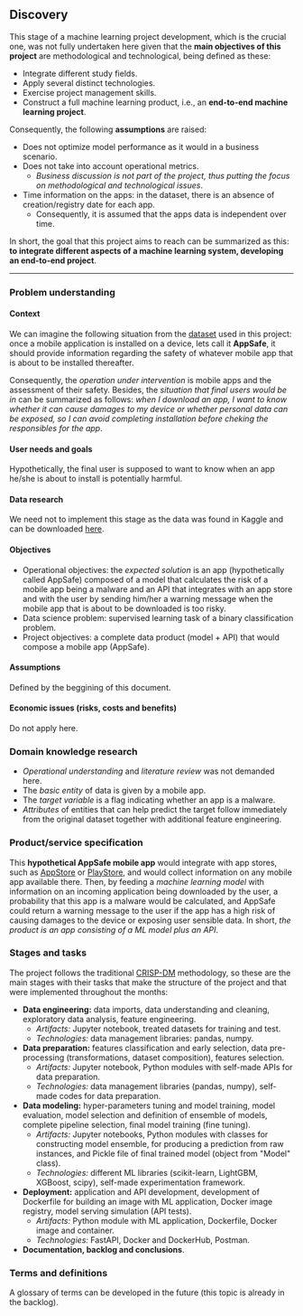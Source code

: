 ## Discovery
This stage of a machine learning project development, which is the crucial one, was not fully undertaken here given that the **main objectives of this project** are methodological and technological, being defined as these:
* Integrate different study fields.
* Apply several distinct technologies.
* Exercise project management skills.
* Construct a full machine learning product, i.e., an **end-to-end machine learning project**.

Consequently, the following **assumptions** are raised:
* Does not optimize model performance as it would in a business scenario.
* Does not take into account operational metrics.
    * *Business discussion is not part of the project, thus putting the focus on methodological and technological issues*.
* Time information on the apps: in the dataset, there is an absence of creation/registry date for each app.
	* Consequently, it is assumed that the apps data is independent over time.

In short, the goal that this project aims to reach can be summarized as this: **to integrate different aspects of a machine learning system, developing an end-to-end project**.

--------------
### Problem understanding

#### Context
We can imagine the following situation from the [dataset](https://www.kaggle.com/datasets/saurabhshahane/android-permission-dataset) used in this project: once a mobile application is installed on a device, lets call it **AppSafe**, it should provide information regarding the safety of whatever mobile app that is about to be installed thereafter.

Consequently, the *operation under intervention* is mobile apps and the assessment of their safety. Besides, the *situation that final users would be in* can be summarized as follows: *when I download an app, I want to know whether it can cause damages to my device or whether personal data can be exposed, so I can avoid completing installation before cheking the responsibles for the app*.

#### User needs and goals
Hypothetically, the final user is supposed to want to know when an app he/she is about to install is potentially harmful.

#### Data research
We need not to implement this stage as the data was found in Kaggle and can be downloaded [here](https://www.kaggle.com/datasets/saurabhshahane/android-permission-dataset).

#### Objectives
* Operational objectives: the *expected solution* is an app (hypothetically called AppSafe) composed of a model that calculates the risk of a mobile app being a malware and an API that integrates with an app store and with the user by sending him/her a warning message when the mobile app that is about to be downloaded is too risky.
* Data science problem: supervised learning task of a binary classification problem.
* Project objectives: a complete data product (model + API) that would compose a mobile app (AppSafe).

#### Assumptions
Defined by the beggining of this document.

#### Economic issues (risks, costs and benefits)
Do not apply here.

### Domain knowledge research
* *Operational understanding* and *literature review* was not demanded here.
* The *basic entity* of data is given by a mobile app.
* The *target variable* is a flag indicating whether an app is a malware.
* *Attributes* of entities that can help predict the target follow immediately from the original dataset together with additional feature engineering.

### Product/service specification
This **hypothetical AppSafe mobile app** would integrate with app stores, such as [AppStore](https://apple.com/app-store/) or [PlayStore](https://play.google.com/store/), and would collect information on any mobile app available there. Then, by feeding a *machine learning model* with information on an incoming application being downloaded by the user, a probability that this app is a malware would be calculated, and AppSafe could return a warning message to the user if the app has a high risk of causing damages to the device or exposing user sensible data. In short, *the product is an app consisting of a ML model plus an API*.

### Stages and tasks
The project follows the traditional [CRISP-DM](https://pt.wikipedia.org/wiki/Cross_Industry_Standard_Process_for_Data_Mining) methodology, so these are the main stages with their tasks that make the structure of the project and that were implemented throughout the months:
* **Data engineering:** data imports, data understanding and cleaning, exploratory data analysis, feature engineering.
    * *Artifacts:* Jupyter notebook, treated datasets for training and test.
    * *Technologies:* data management libraries: pandas, numpy.
* **Data preparation:** features classification and early selection, data pre-processing (transformations, dataset composition), features selection.
    * *Artifacts:* Jupyter notebook, Python modules with self-made APIs for data preparation.
    * *Technologies:* data management libraries (pandas, numpy), self-made codes for data preparation.
* **Data modeling:** hyper-parameters tuning and model training, model evaluation, model selection and definition of ensemble of models, complete pipeline selection, final model training (fine tuning).
    * *Artifacts:* Jupyter notebooks, Python modules with classes for constructing model ensemble, for producing a prediction from raw instances, and Pickle file of final trained model (object from "Model" class).
    * *Technologies:* different ML libraries (scikit-learn, LightGBM, XGBoost, scipy), self-made experimentation framework.
* **Deployment:** application and API development, development of Dockerfile for building an image with ML application, Docker image registry, model serving simulation (API tests).
    * *Artifacts:* Python module with ML application, Dockerfile, Docker image and container.
    * *Technologies:* FastAPI, Docker and DockerHub, Postman.
* **Documentation, backlog and conclusions**.

### Terms and definitions
A glossary of terms can be developed in the future (this topic is already in the backlog).

